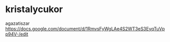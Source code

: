 # kristalycukor
agazatiszar
https://docs.google.com/document/d/1RmvsFyWgLAe4S2WT3eS3EyqTuVpp94V-/edit
